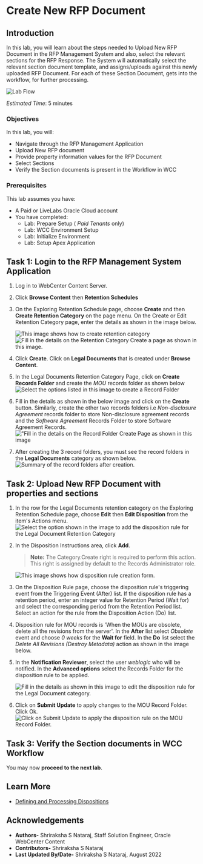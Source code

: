 # Create New RFP Document

## Introduction

In this lab, you will learn about the steps needed to Upload New RFP Document in the RFP Management System and also, select the relevant sections for the RFP Response. The System will automatically select the relevant section document template, and assigns/uploads against this newly uploaded RFP Document. For each of these Section Document, gets into the workflow, for further processing.

  ![Lab Flow](./images/create_new_rfp_doc_flow.png "Create New RFP Document - Lab Flow")

*Estimated Time*: 5 minutes

### Objectives

In this lab, you will:

* Navigate through the RFP Management Application
* Upload New RFP document
* Provide property information values for the RFP Document
* Select Sections
* Verify the Section documents is present in the Workflow in WCC

### Prerequisites
This lab assumes you have:
- A  Paid or LiveLabs Oracle Cloud account
- You have completed:
    - Lab: Prepare Setup ( *Paid Tenants* only)
    - Lab: WCC Environment Setup
    - Lab: Initialize Environment
    - Lab: Setup Apex Application

## Task 1: Login to the RFP Management System Application

1. Log in to WebCenter Content Server.

2. Click **Browse Content** then **Retention Schedules**

3. On the Exploring Retention Schedule page, choose **Create** and then **Create Retention Category** on the page menu. On the Create or Edit Retention Category page, enter the details as shown in the image below.

    ![This image shows how to create retention category](./images/create-retention-category.png "Create Retention Category")
    ![Fill in the details on the Retention Category Create a page as shown in this image.](./images/category-create-form.png "Create Retention Category Page")

4. Click **Create**. Click on **Legal Documents** that is created under **Browse Content**.

5. In the Legal Documents Retention Category Page, click on **Create Records Folder** and create the *MOU* records folder as shown below
     ![Select the options listed in this image to create a Record Folder](./images/create-record-folder.png " Create Record Folder")

6. Fill in the details as shown in the below image and click on the **Create** button. Similarly, create the other two records folders i.e *Non-disclosure Agreement* records folder to store Non-disclosure agreement records and the *Software Agreement* Records Folder to store Software Agreement Records.
      !["Fill in the details on the Record Folder Create Page as shown in this image](./images/record-folder-createform.png "Create Record Folder Form")

7. After creating the 3 record folders, you must see the record folders in the **Legal Documents** category as shown below.
      ![Summary of the record folders after creation.](./images/record-folders-legal-doc-category.png "Record Folders in Legal Document Category")

## Task 2: Upload New RFP Document with properties and sections

1. In the row for the Legal Documents retention category on the Exploring Retention Schedule page, choose **Edit** then **Edit Disposition** from the item's Actions menu.
    ![Select the option shown in the image to add the disposition rule for the Legal Document Retention Category](./images/edit-disposition.png "Edit Disposition Rule on the Retention Category **Legal Documents** ")

2. In the Disposition Instructions area, click **Add**.

    > **Note:** The Category.Create right is required to perform this action. This right is assigned by default to the Records Administrator role.

   ![This image shows how disposition rule creation form.](./images/add-dispostition.png "Add Disposition Page")

3. On the Disposition Rule page, choose the disposition rule's triggering event from the Triggering Event (After) list. If the disposition rule has a retention period, enter an integer value for Retention Period (Wait for) and select the corresponding period from the Retention Period list. Select an action for the rule from the Disposition Action (Do) list.

4. Disposition rule for MOU records is 'When the MOUs are obsolete, delete all the revisions from the server'. In the **After** list select *Obsolete* event and choose *0 weeks* for the **Wait for** field. In the **Do** list select the *Delete All Revisions (Destroy Metadata)* action as shown in the image below.

5. In the **Notification Reviewer**, select the user *weblogic* who will be notified. In the **Advanced options** select the Records Folder for the disposition rule to be applied.

    ![Fill in the details as shown in this image to edit the disposition rule for the Legal Document category.](./images/dispostion-rule-creation-form.png  "Create Disposition Rule Page")

6. Click on **Submit Update** to apply changes to the MOU Record Folder. Click Ok.
    ![Click on Submit Update to apply the disposition rule on the MOU Record Folder.](./images/submit-update.png "Submit Update page ")

## Task 3: Verify the Section documents in WCC Workflow


 You may now **proceed to the next lab**.

## Learn More

* [Defining and Processing Dispositions](https://docs.oracle.com/en/middleware/webcenter/content/12.2.1.4/webcenter-content-manage/defining-and-processing-dispositions.html#GUID-0827B335-BA5E-4B9C-9270-27BE4520391C)

## Acknowledgements

* **Authors-** Shriraksha S Nataraj, Staff Solution Engineer, Oracle WebCenter Content
* **Contributors-** Shriraksha S Nataraj
* **Last Updated By/Date-** Shriraksha S Nataraj, August 2022
